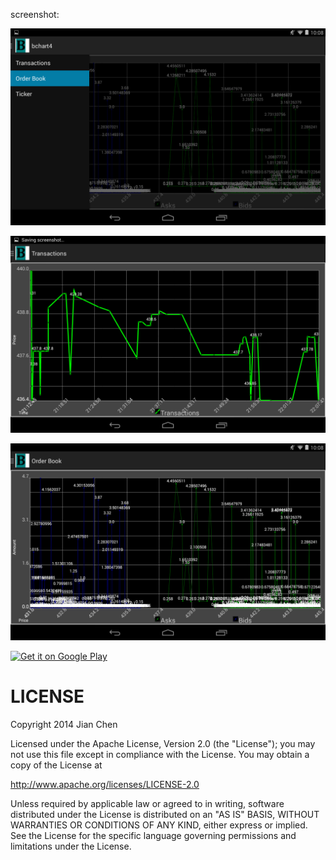screenshot:

![screenshot](/screenshots/Screenshot_menu.png)

![screenshot](/screenshots/Screenshot_transaction.png)

![screenshot](/screenshots/Screenshot_order_book.png)


<a href="https://play.google.com/store/apps/details?id=edu.illinois.jchen93.bitstampwebsockettest" target="_blank">
  <img alt="Get it on Google Play"
       src="https://developer.android.com/images/brand/en_generic_rgb_wo_60.png" />
</a>

# LICENSE

Copyright 2014 Jian Chen

Licensed under the Apache License, Version 2.0 (the "License");
you may not use this file except in compliance with the License.
You may obtain a copy of the License at

   http://www.apache.org/licenses/LICENSE-2.0

Unless required by applicable law or agreed to in writing, software
distributed under the License is distributed on an "AS IS" BASIS,
WITHOUT WARRANTIES OR CONDITIONS OF ANY KIND, either express or implied.
See the License for the specific language governing permissions and
limitations under the License.